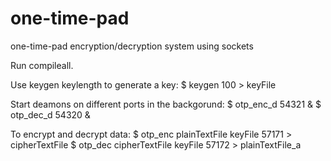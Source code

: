 # one-time-pad
one-time-pad encryption/decryption system using sockets

Run compileall.

Use keygen keylength to generate a key:
$ keygen 100 > keyFile

Start deamons on different ports in the backgorund:
$ otp_enc_d 54321 &
$ otp_dec_d 54320 &
 
To encrypt and decrypt data: 
$ otp_enc plainTextFile keyFile 57171 > cipherTextFile
$ otp_dec cipherTextFile keyFile 57172 > plainTextFile_a
